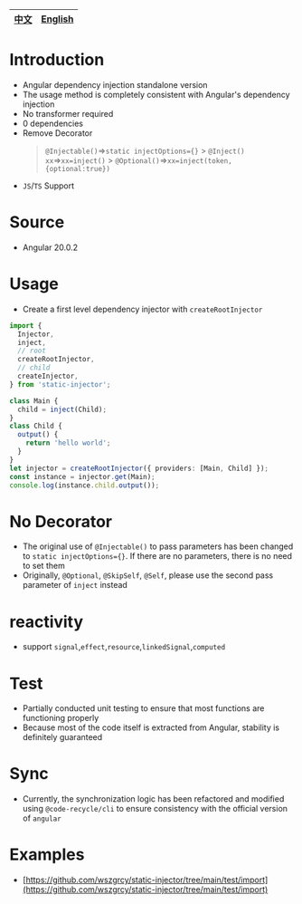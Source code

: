 | [中文](https://github.com/wszgrcy/static-injector/blob/main/readme.zh-Hans.md) | [English](./readme.md) |
| ------------------------------------------------------------------------------ | ---------------------- |

# Introduction

- Angular dependency injection standalone version
- The usage method is completely consistent with Angular's dependency injection
- No transformer required
- 0 dependencies
- Remove Decorator
  > `@Injectable()`=>`static injectOptions={}` > `@Inject() xx`=>`xx=inject()` > `@Optional()`=>`xx=inject(token,{optional:true})`
- `JS`/`TS` Support

# Source

- Angular 20.0.2

# Usage

- Create a first level dependency injector with `createRootInjector`

```ts
import {
  Injector,
  inject,
  // root
  createRootInjector,
  // child
  createInjector,
} from 'static-injector';

class Main {
  child = inject(Child);
}
class Child {
  output() {
    return 'hello world';
  }
}
let injector = createRootInjector({ providers: [Main, Child] });
const instance = injector.get(Main);
console.log(instance.child.output());
```

# No Decorator

- The original use of `@Injectable()` to pass parameters has been changed to `static injectOptions={}`. If there are no parameters, there is no need to set them
- Originally, `@Optional`, `@SkipSelf`, `@Self`, please use the second pass parameter of `inject` instead

# reactivity

- support `signal`,`effect`,`resource`,`linkedSignal`,`computed`

# Test

- Partially conducted unit testing to ensure that most functions are functioning properly
- Because most of the code itself is extracted from Angular, stability is definitely guaranteed

# Sync

- Currently, the synchronization logic has been refactored and modified using `@code-recycle/cli` to ensure consistency with the official version of `angular`

# Examples

- [https://github.com/wszgrcy/static-injector/tree/main/test/import](https://github.com/wszgrcy/static-injector/tree/main/test/import)
